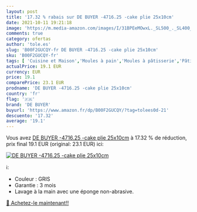 ```yaml
---
layout: post
title: '17.32 % rabais sur DE BUYER -4716.25 -cake plie 25x10cm'
date: 2021-10-11 19:21:18
image: 'https://m.media-amazon.com/images/I/31BPEeMOwxL._SL500_._SL400_.jpg'
comments: true
category: ofertas
author: 'tole.es'
slug: 'B00F2GUCQY-fr DE BUYER -4716.25 -cake plie 25x10cm'
sku: 'B00F2GUCQY-fr'
tags: [ 'Cuisine et Maison','Moules à pain','Moules à pâtisserie','Pâtisserie','de buyer', ]
actualPrice: 19.1 EUR
currency: EUR
price: 19.1
comparePrice: 23.1 EUR
prodname: 'DE BUYER -4716.25 -cake plie 25x10cm'
country: 'fr'
flag: '🇫🇷'
brand: 'DE BUYER'
buyurl: 'https://www.amazon.fr/dp/B00F2GUCQY/?tag=tolees0d-21'
descuento: '17.32'
average: '19.1'
---
```


Vous avez [DE BUYER -4716.25 -cake plie 25x10cm](https://www.amazon.fr/dp/B00F2GUCQY/?tag=tolees0d-21)  à  17.32 % de réduction, prix final  19.1 EUR (original: 23.1 EUR) ici:

[![DE BUYER -4716.25 -cake plie 25x10cm](https://m.media-amazon.com/images/I/31BPEeMOwxL._SL500_._SL400_.jpg)](https://www.amazon.fr/dp/B00F2GUCQY/?tag=tolees0d-21)

ℹ️:

- Couleur : GRIS
- Garantie : 3 mois
- Lavage à la main avec une éponge non-abrasive.

[🛒 Achetez-le maintenant!!](https://www.amazon.fr/dp/B00F2GUCQY/?tag=tolees0d-21)
